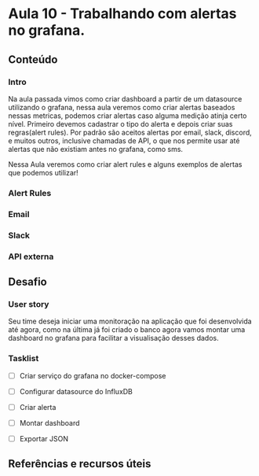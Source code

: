 # Aula 10 - Trabalhando com alertas no grafana.

## Conteúdo

### Intro

Na aula passada vimos como criar dashboard a partir de um datasource utilizando o grafana, nessa aula veremos como criar alertas baseados nessas metricas, podemos criar alertas caso alguma medição atinja certo nível. Primeiro devemos cadastrar o tipo do alerta e depois criar suas regras(alert rules). Por padrão são aceitos alertas por email, slack, discord, e muitos outros, inclusive chamadas de API, o que nos permite usar até alertas que não existiam antes no grafana, como sms.

Nessa Aula veremos como criar alert rules e alguns exemplos de alertas que podemos utilizar!

### Alert Rules

### Email

### Slack

### API externa



## Desafio

### User story

Seu time deseja iniciar uma monitoração na aplicação que foi desenvolvida até agora, como na última já foi criado o banco agora vamos montar uma dashboard no grafana para facilitar a visualisação desses dados.

### Tasklist

* [ ] Criar serviço do grafana no docker-compose

* [ ] Configurar datasource do InfluxDB

* [ ] Criar alerta

* [ ] Montar dashboard

* [ ] Exportar JSON


## Referências e recursos úteis

[]()
